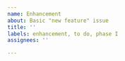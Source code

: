 ```yaml
---
name: Enhancement
about: Basic "new feature" issue
title: ''
labels: enhancement, to do, phase I
assignees: ''

---
```



